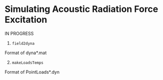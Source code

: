Simulating Acoustic Radiation Force Excitation
==============================================

IN PROGRESS

1. ```field2dyna```

Format of dyna*.mat

2. ```makeLoadsTemps```

Format of PointLoads*.dyn
